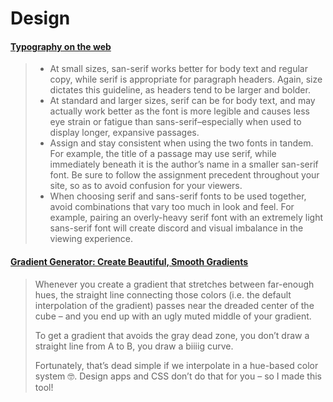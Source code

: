 # Design

#### [Typography on the web](https://medium.com/rareview/typography-on-the-web-4cd494d6b165)

> * At small sizes, san-serif works better for body text and regular copy, while serif is appropriate for paragraph headers. Again, size dictates this guideline, as headers tend to be larger and bolder.
> * At standard and larger sizes, serif can be for body text, and may actually work better as the font is more legible and causes less eye strain or fatigue than sans-serif–especially when used to display longer, expansive passages.
> * Assign and stay consistent when using the two fonts in tandem. For example, the title of a passage may use serif, while immediately beneath it is the author’s name in a smaller san-serif font. Be sure to follow the assignment precedent throughout your site, so as to avoid confusion for your viewers.
> * When choosing serif and sans-serif fonts to be used together, avoid combinations that vary too much in look and feel. For example, pairing an overly-heavy serif font with an extremely light sans-serif font will create discord and visual imbalance in the viewing experience.

#### [Gradient Generator: Create Beautiful, Smooth Gradients](https://learnui.design/tools/gradient-generator.html)

> Whenever you create a gradient that stretches between far-enough hues, the straight line connecting those colors (i.e. the default interpolation of the gradient) passes near the dreaded center of the cube – and you end up with an ugly muted middle of your gradient.
>
> To get a gradient that avoids the gray dead zone, you don’t draw a straight line from A to B, you draw a biiiig curve.
>
> Fortunately, that’s dead simple if we interpolate in a hue-based color system 🤓. Design apps and CSS don’t do that for you – so I made this tool!
